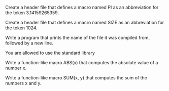 Create a header file that defines a macro named PI as an abbreviation for the token 3.14159265359.


Create a header file that defines a macro named SIZE as an abbreviation for the token 1024.



Write a program that prints the name of the file it was compiled from, followed by a new line.

You are allowed to use the standard library





Write a function-like macro ABS(x) that computes the absolute value of a number x.



Write a function-like macro SUM(x, y) that computes the sum of the numbers x and y.



